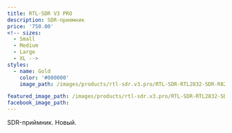 ```yaml
---
title: RTL-SDR V3 PRO
description: SDR-приемник
price: '750.00'
<!-- sizes:
  - Small
  - Medium
  - Large
  - XL -->
styles:
  - name: Gold
    color: '#000000'
    image_path: /images/products/rtl-sdr.v3.pro/RTL-SDR-RTL2832-SDR-R820T2-100-1.jpg

featured_image_path: /images/products/rtl-sdr.v3.pro/RTL-SDR-RTL2832-SDR-R820T2-100-1.jpg
facebook_image_path:
---
```


SDR-приймник. Новый.